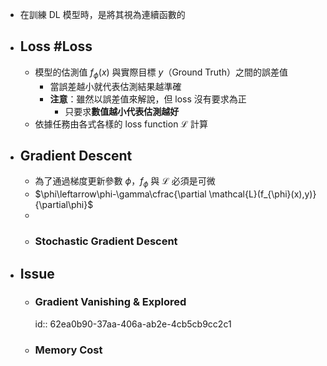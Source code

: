 - 在訓練 DL 模型時，是將其視為連續函數的
- ## Loss #Loss
	- 模型的估測值 $f_{\phi}(x)$ 與實際目標 $y$（Ground Truth）之間的誤差值
		- 當誤差越小就代表估測結果越準確
		- **注意**：雖然以誤差值來解說，但 loss 沒有要求為正
			- 只要求**數值越小代表估測越好**
	- 依據任務由各式各樣的 loss function $\mathcal{L}$ 計算
- ## Gradient Descent
	- 為了通過梯度更新參數 $\phi$，$f_{\phi}$ 與 $\mathcal{L}$ 必須是可微
	- $\phi\leftarrow\phi-\gamma\cfrac{\partial \mathcal{L}(f_{\phi}(x),y)}{\partial\phi}$
	-
	- ### Stochastic Gradient Descent
- ## Issue
	- ### Gradient Vanishing & Explored
	  id:: 62ea0b90-37aa-406a-ab2e-4cb5cb9cc2c1
	- ### Memory Cost